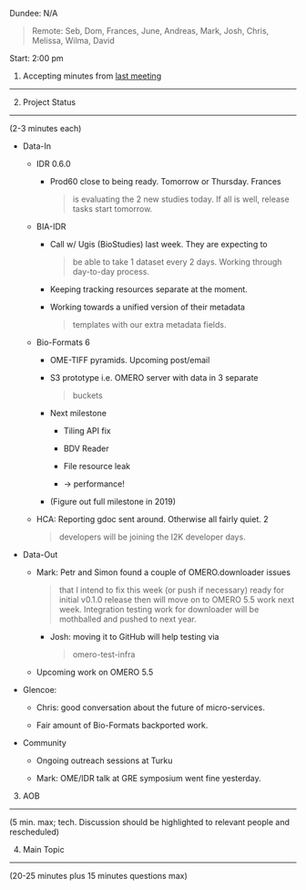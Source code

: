 Dundee: N/A

> Remote: Seb, Dom, Frances, June, Andreas, Mark, Josh, Chris, Melissa,
> Wilma, David

Start: 2:00 pm

1. Accepting minutes from [<u>last meeting</u>](https://docs.google.com/document/d/1DoWA7lhB3NNEUjyEhWGUH5eczTgLrNjH9ffLNKW7JRc/edit)
-------------------------------------------------------------------------------------------------------------------------------------

2. Project Status
-----------------

(2-3 minutes each)

-   Data-In

    -   IDR 0.6.0

        -   Prod60 close to being ready. Tomorrow or Thursday. Frances
            > is evaluating the 2 new studies today. If all is well,
            > release tasks start tomorrow.

    -   BIA-IDR

        -   Call w/ Ugis (BioStudies) last week. They are expecting to
            > be able to take 1 dataset every 2 days. Working through
            > day-to-day process.

        -   Keeping tracking resources separate at the moment.

        -   Working towards a unified version of their metadata
            > templates with our extra metadata fields.

    -   Bio-Formats 6

        -   OME-TIFF pyramids. Upcoming post/email

        -   S3 prototype i.e. OMERO server with data in 3 separate
            > buckets

        -   Next milestone

            -   Tiling API fix

            -   BDV Reader

            -   File resource leak

            -   → performance!

        -   (Figure out full milestone in 2019)

    -   HCA: Reporting gdoc sent around. Otherwise all fairly quiet. 2
        > developers will be joining the I2K developer days.

-   Data-Out

    -   Mark: Petr and Simon found a couple of OMERO.downloader issues
        > that I intend to fix this week (or push if necessary) ready
        > for initial v0.1.0 release then will move on to OMERO 5.5 work
        > next week. Integration testing work for downloader will be
        > mothballed and pushed to next year.

        -   Josh: moving it to GitHub will help testing via
            > omero-test-infra

    -   Upcoming work on OMERO 5.5

-   Glencoe:

    -   Chris: good conversation about the future of micro-services.

    -   Fair amount of Bio-Formats backported work.

-   Community

    -   Ongoing outreach sessions at Turku

    -   Mark: OME/IDR talk at GRE symposium went fine yesterday.

3. AOB
------

(5 min. max; tech. Discussion should be highlighted to relevant people
and rescheduled)

4. Main Topic
-------------

(20-25 minutes plus 15 minutes questions max)
